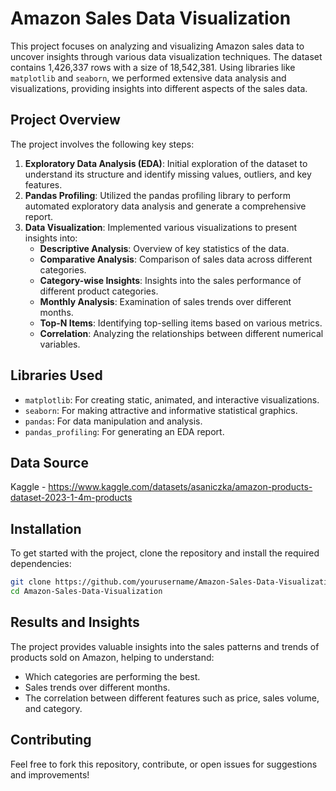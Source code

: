 # Amazon Sales Data Visualization

This project focuses on analyzing and visualizing Amazon sales data to uncover insights through various data visualization techniques. The dataset contains 1,426,337 rows with a size of 18,542,381. Using libraries like `matplotlib` and `seaborn`, we performed extensive data analysis and visualizations, providing insights into different aspects of the sales data.

## Project Overview

The project involves the following key steps:
1. **Exploratory Data Analysis (EDA)**: Initial exploration of the dataset to understand its structure and identify missing values, outliers, and key features.
2. **Pandas Profiling**: Utilized the pandas profiling library to perform automated exploratory data analysis and generate a comprehensive report.
3. **Data Visualization**: Implemented various visualizations to present insights into:
   - **Descriptive Analysis**: Overview of key statistics of the data.
   - **Comparative Analysis**: Comparison of sales data across different categories.
   - **Category-wise Insights**: Insights into the sales performance of different product categories.
   - **Monthly Analysis**: Examination of sales trends over different months.
   - **Top-N Items**: Identifying top-selling items based on various metrics.
   - **Correlation**: Analyzing the relationships between different numerical variables.

## Libraries Used

- `matplotlib`: For creating static, animated, and interactive visualizations.
- `seaborn`: For making attractive and informative statistical graphics.
- `pandas`: For data manipulation and analysis.
- `pandas_profiling`: For generating an EDA report.

## Data Source

Kaggle - https://www.kaggle.com/datasets/asaniczka/amazon-products-dataset-2023-1-4m-products

## Installation

To get started with the project, clone the repository and install the required dependencies:

```bash
git clone https://github.com/yourusername/Amazon-Sales-Data-Visualization.git
cd Amazon-Sales-Data-Visualization
```

## Results and Insights

The project provides valuable insights into the sales patterns and trends of products sold on Amazon, helping to understand:
- Which categories are performing the best.
- Sales trends over different months.
- The correlation between different features such as price, sales volume, and category.

## Contributing

Feel free to fork this repository, contribute, or open issues for suggestions and improvements!
